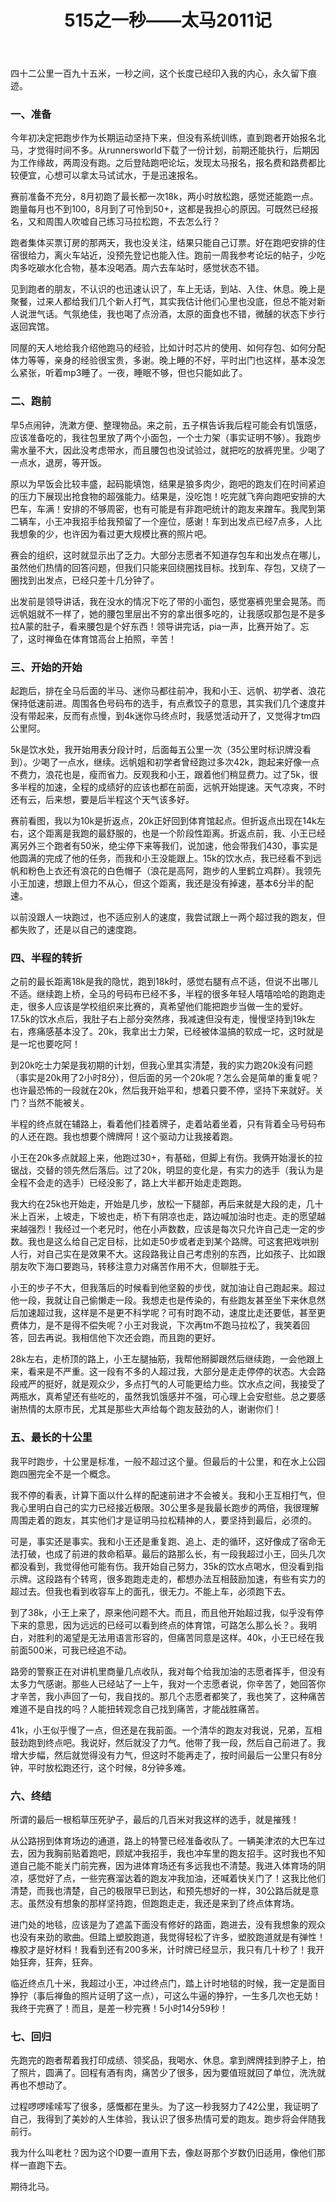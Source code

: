 ﻿---
layout: post
title: "515之一秒——太马2011记"
description: ""
category: running
tags: [马拉松,杂记]
---


四十二公里一百九十五米，一秒之间，这个长度已经印入我的内心，永久留下痕迹。

### 一、准备

今年初决定把跑步作为长期运动坚持下来，但没有系统训练，直到跑者开始报名北马，才觉得时间不多。从runnersworld下载了一份计划，前期还能执行，后期因为工作缘故，两周没有跑。之后登陆跑吧论坛，发现太马报名，报名费和路费都比较便宜，心想可以拿太马试试水，于是迅速报名。

赛前准备不充分，8月初跑了最长都一次18k，两小时放松跑，感觉还能跑一点。跑量每月也不到100，8月到了可怜到50+，这都是我担心的原因。可既然已经报名，又和周围人吹嘘自己练习马拉松跑，不去怎么行？

跑者集体买票订房的那两天，我也没关注，结果只能自己订票。好在跑吧安排的住宿很给力，离火车站近，没预先登记也能入住。跑前一周我参考论坛的帖子，少吃肉多吃碳水化合物，基本没喝酒。周六去车站时，感觉状态不错。

见到跑者的朋友，不认识的也迅速认识了，车上无话，到站、入住、休息。晚上是聚餐，过来人都给我们几个新人打气，其实我估计他们心里也没底，但总不能对新人说泄气话。气氛绝佳，我也喝了点汾酒，太原的面食也不错，微醺的状态下步行返回宾馆。

同屋的天人地给我介绍他跑马的经验，比如计时芯片的使用、如何存包、如何分配体力等等，亲身的经验很宝贵，多谢。晚上睡的不好，平时出门也这样，基本没怎么紧张，听着mp3睡了。一夜，睡眠不够，但也只能如此了。

### 二、跑前

早5点闹钟，洗漱方便、整理物品。来之前，五子棋告诉我后程可能会有饥饿感，应该准备吃的，我往包里放了两个小面包，一个士力架（事实证明不够）。我跑步需水量不大，因此没考虑带水，而且腰包也没试验过，就把吃的放裤兜里。少喝了一点水，退房，等开饭。

原以为早饭会比较丰盛，起码能填饱，结果是狼多肉少，跑吧的跑友们在时间紧迫的压力下展现出抢食物的超强能力。结果是，没吃饱！吃完就飞奔向跑吧安排的大巴车，车满！安排的不够周密，也有可能是有非跑吧统计的跑友来蹭车。我爬到第二辆车，小王冲我招手给我预留了一个座位，感谢！车到出发点已经7点多，人比我想象的少，也许因为看过更大规模比赛的照片吧。

赛会的组织，这时就显示出了乏力。大部分志愿者不知道存包车和出发点在哪儿，虽然他们热情的回答问题，但我们只能来回绕圈找目标。找到车、存包，又绕了一圈找到出发点，已经只差十几分钟了。

出发前是领导讲话，我在没水的情况下吃了带的小面包，感觉塞裤兜里会晃荡。而远帆姐就不一样了，她的腰包里层出不穷的拿出很多吃的，让我感叹那包是不是多拉A蒙的肚子，看来腰包是个好东西！领导讲完话，pia一声，比赛开始了。忘了，这时禅鱼在体育馆高台上拍照，辛苦！

### 三、开始的开始

起跑后，排在全马后面的半马、迷你马都往前冲，我和小王、远帆、初学者、浪花保持低速前进。周围各色号码布的选手，有点煮饺子的意思，其实我们几个速度并没有带起来，反而有点慢，到4k迷你马终点时，我感觉活动开了，又觉得才tm四公里阿。

5k是饮水处，我开始用表分段计时，后面每五公里一次（35公里时标识牌没看到）。少喝了一点水，继续。远帆姐和初学者曾经跑过多次42k，跑起来好像一点不费力，浪花也是，瘦而省力。反观我和小王，跟着他们稍显费力。过了5k，很多半程的加速，全程的成绩好的应该也都在前面，远帆开始提速。天气凉爽，不时还有云，后来想，要是后半程这个天气该多好。

赛前看图，我以为10k是折返点，20k正好回到体育馆起点。但折返点出现在14k左右，这个距离是我跑的最舒服的，也是一个阶段性距离。折返点前，我、小王已经离另外三个跑者有50米，绝尘停下来等我们，说加速，他会带我们430，事实是他圆满的完成了他的任务，而我和小王没能跟上。15k的饮水点，我已经看不到远帆和粉色上衣还有浪花的白色帽子（浪花是高阿，跑步的人里鹤立鸡群）。我领先小王加速，想跟上但力不从心，但这个距离，我还是没有掉速，基本6分半的配速。

以前没跟人一块跑过，也不适应别人的速度，我尝试跟上一两个超过我的跑友，但都失败了，还是以自己的速度跑。

### 四、半程的转折

之前的最长距离18k是我的隐忧，跑到18k时，感觉右腿有点不适，但说不出哪儿不适。继续跑上桥，全马的号码布已经不多，半程的很多年轻人嘻嘻哈哈的跑跑走走，很多人应该是学校组织来比赛的，真希望他们能把跑步当做一生的爱好。17.5k的饮水点后，我肚子右上部分突然疼，我减速但没有走，慢慢坚持到19k左右，疼痛感基本没了。20k，我拿出士力架，已经被体温搞的软成一坨，这时就是是一坨也要吃阿！

到20k吃士力架是我初期的计划，但我心里其实清楚，我的实力跑20k没有问题（事实是20k用了2小时8分），但后面的另一个20k呢？怎么会是简单的重复呢？也许最恐怖的一段就在20k，然后我开始平和，想着只要不停，坚持下来就好。关门？当然不能被关。

半程的终点就在辅路上，看着他们挂着牌子，走着站着坐着，只有背着全马号码布的人还在跑。我也想要个牌牌阿！这个驱动力让我接着跑。

小王在20k多点就超上来，他跑过30+，有基础，但脚上有伤。我俩开始漫长的拉锯战，交替的领先然后落后。过了20k，明显的变化是，有实力的选手（我认为是全程不会走的选手）已经没影了，路上大半都开始走走跑跑。

我大约在25k也开始走，开始是几步，放松一下腿部，再后来就是大段的走，几十米上百米，上坡走，下坡也走，桥下有阴凉也走，路边喊加油时也走。走的愿望越来越强烈！我经过一个老兄时，他在小声数数，应该是每次只允许自己走一定的步数。我也是这么给自己定目标，比如走50步或者走到某个路牌。可这套把戏哄别人行，对自己实在是效果不大。这段路我让自己考虑别的东西，比如孩子、比如跟朋友吹下海口要跑马，转移注意力对痛苦作用不大，但聊胜于无。

小王的步子不大，但我落后的时候看到他坚毅的步伐，就加油让自己跑起来。超过他一段，我就让自己偷懒走一段。我想走也是传染的，有些跑友甚至坐下来休息然后加速超过我，这样是不是更不科学呢？可有时跑不动，速度比走还要低，甚至更费体力，是不是得不偿失呢？小王对我说，下次再tm不跑马拉松了，我笑着回答，回去再说。我相信他下次还会跑，而且跑的更好。

28k左右，走桥顶的路上，小王左腿抽筋，我帮他掰脚跟然后继续跑，一会他跟上来，看来是不严重。这一段有不多的人超过我，大部分是走走停停的状态。大会路段戒严的挺好，就是观众少，多点打气的人可能更给力些。饮水点之间，我接受了两瓶水，真希望还有些吃的，虽然我饥饿感并不强，可心理上会安慰些。总之要感谢热情的太原市民，尤其是那些大声给每个跑友鼓劲的人，谢谢你们！

### 五、最长的十公里

我平时跑步，十公里是标准，一般不超过这个量。但最后的十公里，和在水上公园跑四圈完全不是一个概念。

我不停的看表，计算下面以什么样的配速前进才不会被关。我和小王互相打气，但我心里明白自己的实力已经接近极限。30公里多是我最长跑步的两倍，我很理解周围走着的跑友，其实他们才是证明马拉松精神的人，要坚持到最后，必须的。

可是，事实还是事实。我和小王还是重复跑、追上、走的循环，这好像成了宿命无法打破，也成了前进的救命稻草。最后的路那么长，有一段我超过小王，回头几次都没看到，我觉得他可能有伤。我开始自己努力，35k的饮水点喝水，但没看到指示牌。这段路有个转弯，很多跑跑走走的，都想办法互相鼓励加速，有些有实力的超过去。但我也看到收容车上的面孔，很无力。不能上车，必须跑下去。

到了38k，小王上来了，原来他问题不大。而且，而且他开始超过我，似乎没有停下来的意思，因为远远的已经可以看到终点的体育馆，可路怎么那么长？。我明白，对胜利的渴望是无法用语言形容的，但痛苦同意是这样。40k，小王已经在我前面500米，可我已经追不动。

路旁的警察正在对讲机里商量几点收队，我对每个给我加油的志愿者挥手，但没有太多力气感谢。那些人已经站了一上午，我对一个志愿者说，你辛苦了，她回答你才辛苦，我小声回了一句，我自找的。那几个志愿者都笑了，我也笑了，这种痛苦难道不是自找的吗？人能扭转观念自己找到痛苦，才能战胜痛苦。

41k，小王似乎慢了一点，但还是在我前面。一个清华的跑友对我说，兄弟，互相鼓劲跑到终点吧。我说好，然后就没了力气。他带了我一段，然后自己前进了。我增大步幅，然后就觉得没有力气，但这时不能再走了，按时间最后一公里只有8分钟，平时放松跑还行，这个时候，8分钟多难。

### 六、终结

所谓的最后一根稻草压死驴子，最后的几百米对我这样的选手，就是摧残！

从公路拐到体育场边的通道，路上的特警已经准备收队了。一辆美津浓的大巴车过去，因为我胸前贴着跑吧，顾斌冲我招手，我也冲车里的跑友招手。这时我也不知道自己能不能关门前完赛，因为进体育场还有多远我也不清楚。我进入体育场的阴凉，感觉好了点，一些完赛溜达着的跑友冲我加油，还喊着快关门了！这我比他们清楚，而我也清楚，自己的极限早已到达，和预先想好的一样，30公路后就是意志。虽然没有想象的那样坚持跑，但跑跑走走，我还是来到了终点体育场。

进门处的地毯，应该是为了遮盖下面没有修好的路面，跑进去，没有我想象的观众也没有来劲的歌曲。但踏上塑胶跑道，我觉得轻松了许多，塑胶跑道就是有弹性！橡胶才是好材料！我看到还有200多米，计时牌已经显示，我只有几十秒了！我开始狂奔，狂奔，狂奔。

临近终点几十米，我超过小王，冲过终点门，踏上计时地毯的时候，我一定是面目狰狞（事后禅鱼的照片证明了这一点），可这么牛逼的狰狞，一生多几次也无妨！我终于完赛了！而且，是差一秒完赛！5小时14分59秒！

### 七、回归

先跑完的跑者帮着我打印成绩、领奖品，我喝水、休息。拿到牌牌挂到脖子上，拍了照片，圆满了。回程有酒有肉，痛苦少了很多，因为要值班就回了单位，洗洗就再也不想动了。

过程啰啰嗦嗦写了很多，感慨都在里头。为了这一秒我努力了42公里，我证明了自己，我得到了美妙的人生体验，我认识了很多热情可爱的跑友。跑步将会伴随我前行。

我为什么叫老杜？因为这个ID要一直用下去，像赵哥那个岁数仍旧适用，像他们那样一直跑下去。

期待北马。
